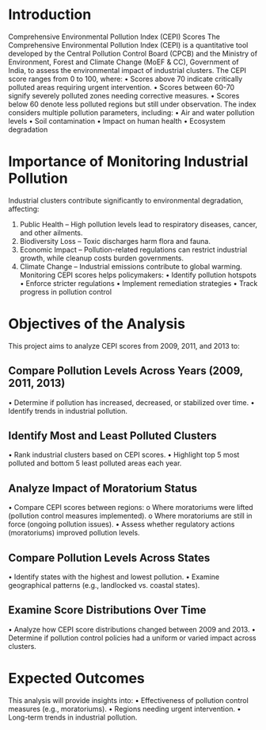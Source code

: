 # Introduction 
Comprehensive Environmental Pollution Index (CEPI) Scores 
The Comprehensive Environmental Pollution Index (CEPI) is a quantitative tool developed by the Central 
Pollution Control Board (CPCB) and the Ministry of Environment, Forest and Climate Change (MoEF & CC), 
Government of India, to assess the environmental impact of industrial clusters. The CEPI score ranges from 0 
to 100, where: 
• Scores above 70 indicate critically polluted areas requiring urgent intervention. 
• Scores between 60-70 signify severely polluted zones needing corrective measures. 
• Scores below 60 denote less polluted regions but still under observation. 
The index considers multiple pollution parameters, including: 
• Air and water pollution levels 
• Soil contamination 
• Impact on human health 
• Ecosystem degradation 

# Importance of Monitoring Industrial Pollution 
Industrial clusters contribute significantly to environmental degradation, affecting: 
1. Public Health – High pollution levels lead to respiratory diseases, cancer, and other ailments. 
2. Biodiversity Loss – Toxic discharges harm flora and fauna. 
3. Economic Impact – Pollution-related regulations can restrict industrial growth, while cleanup costs 
burden governments. 
4. Climate Change – Industrial emissions contribute to global warming. 
Monitoring CEPI scores helps policymakers: 
• Identify pollution hotspots 
• Enforce stricter regulations 
• Implement remediation strategies 
• Track progress in pollution control 
   
# Objectives of the Analysis 
This project aims to analyze CEPI scores from 2009, 2011, and 2013 to: 
## Compare Pollution Levels Across Years (2009, 2011, 2013) 
• Determine if pollution has increased, decreased, or stabilized over time. 
• Identify trends in industrial pollution. 
## Identify Most and Least Polluted Clusters 
• Rank industrial clusters based on CEPI scores. 
• Highlight top 5 most polluted and bottom 5 least polluted areas each year. 
## Analyze Impact of Moratorium Status 
• Compare CEPI scores between regions: 
o Where moratoriums were lifted (pollution control measures implemented). 
o Where moratoriums are still in force (ongoing pollution issues). 
• Assess whether regulatory actions (moratoriums) improved pollution levels. 
## Compare Pollution Levels Across States 
• Identify states with the highest and lowest pollution. 
• Examine geographical patterns (e.g., landlocked vs. coastal states). 
## Examine Score Distributions Over Time 
• Analyze how CEPI score distributions changed between 2009 and 2013. 
• Determine if pollution control policies had a uniform or varied impact across clusters. 

# Expected Outcomes 
This analysis will provide insights into: 
• Effectiveness of pollution control measures (e.g., moratoriums). 
• Regions needing urgent intervention. 
• Long-term trends in industrial pollution.
